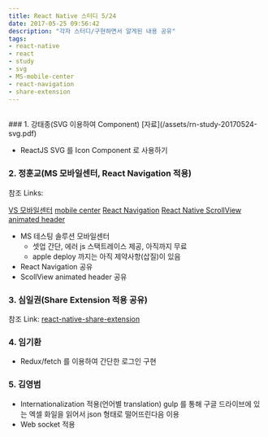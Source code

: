 ```yaml
---
title: React Native 스터디 5/24
date: 2017-05-25 09:56:42
description: "각자 스터디/구현하면서 알게된 내용 공유"
tags: 
- react-native
- react
- study
- svg
- MS-mobile-center
- react-navigation
- share-extension
---
```

<!-- more -->

<br>
### 1. 강태종(SVG 이용하여 Component)
[자료](/assets/rn-study-20170524-svg.pdf)

 - ReactJS SVG 를 Icon Component 로 사용하기


### 2. 정훈교(MS 모바일센터, React Navigation 적용)
참조 Links:

[VS 모바일센터](https://www.visualstudio.com/ko/vs/mobile-center/)
[mobile center](https://mobile.azure.com)
[React Navigation](http://www.reactnativediary.com/2016/12/20/navigation-experimental-custom-transition-1.html)
[React Native ScrollView animated header](https://medium.com/appandflow/react-native-scrollview-animated-header-10a18cb9469e)

- MS 테스팅 솔루션 모바일센터
	- 셋업 간단, 에러 js 스택트레이스 제공, 아직까지 무료
	- apple deploy 까지는 아직 제약사항(삽질)이 있음
- React Navigation 공유
- ScollView animated header 공유

### 3. 심일권(Share Extension 적용 공유)
참조 Link: [react-native-share-extension](https://github.com/alinz/react-native-share-extension)

### 4. 임기환
- Redux/fetch 를 이용하여 간단한 로그인 구현

### 5. 김영범
 - Internationalization 적용(언어별 translation)
   gulp 를 통해 구글 드라이브에 있는 엑셀 화일을 읽어서 json 형태로 떨어뜨린다음 이용
 - Web socket 적용